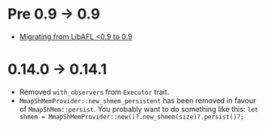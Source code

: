# Pre 0.9 -> 0.9
- [Migrating from LibAFL <0.9 to 0.9](https://aflplus.plus/libafl-book/design/migration-0.9.html)

# 0.14.0 -> 0.14.1
- Removed `with_observers` from `Executor` trait.
- `MmapShMemProvider::new_shmem_persistent` has been removed in favour of `MmapShMem::persist`. You probably want to do something like this: `let shmem = MmapShMemProvider::new()?.new_shmem(size)?.persist()?;`
